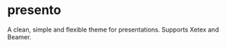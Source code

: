 presento
========

A clean, simple and flexible theme for presentations. Supports Xetex and Beamer. 
